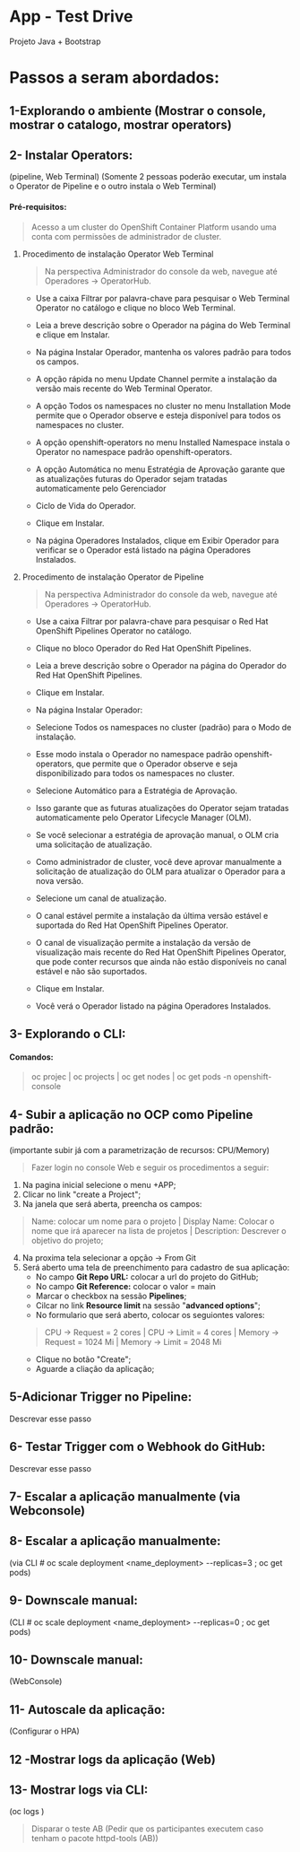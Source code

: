 # App - Test Drive
Projeto Java + Bootstrap 

# Passos a seram abordados:

## 1-Explorando o ambiente (Mostrar o console, mostrar o catalogo, mostrar operators)

## 2- Instalar Operators: 
(pipeline, Web Terminal) (Somente 2 pessoas poderão executar, um instala o Operator de Pipeline e o outro instala o Web Terminal)

#### Pré-requisitos:

> Acesso a um cluster do OpenShift Container Platform usando uma conta com permissões de administrador de cluster.

1. Procedimento de instalação Operator Web Terminal

      > Na perspectiva Administrador do console da web, navegue até Operadores → OperatorHub.

      - Use a caixa Filtrar por palavra-chave para pesquisar o Web Terminal Operator no catálogo e clique no bloco Web Terminal.

      - Leia a breve descrição sobre o Operador na página do Web Terminal e clique em Instalar.

      - Na página Instalar Operador, mantenha os valores padrão para todos os campos.

      - A opção rápida no menu Update Channel permite a instalação da versão mais recente do Web Terminal Operator.

      - A opção Todos os namespaces no cluster no menu Installation Mode permite que o Operador observe e esteja disponível para todos os namespaces no           cluster.

      - A opção openshift-operators no menu Installed Namespace instala o Operator no namespace padrão openshift-operators.

      - A opção Automática no menu Estratégia de Aprovação garante que as atualizações futuras do Operador sejam tratadas automaticamente pelo Gerenciador
      
      - Ciclo de Vida do Operador.

      - Clique em Instalar.

      - Na página Operadores Instalados, clique em Exibir Operador para verificar se o Operador está listado na página Operadores Instalados.


2. Procedimento de instalação Operator de Pipeline

      > Na perspectiva Administrador do console da web, navegue até Operadores → OperatorHub.

      - Use a caixa Filtrar por palavra-chave para pesquisar o Red Hat OpenShift Pipelines Operator no catálogo. 

      - Clique no bloco Operador do Red Hat OpenShift Pipelines.

      - Leia a breve descrição sobre o Operador na página do Operador do Red Hat OpenShift Pipelines. 

      - Clique em Instalar.
      
      - Na página Instalar Operador:

      - Selecione Todos os namespaces no cluster (padrão) para o Modo de instalação. 

      - Esse modo instala o Operador no namespace padrão openshift-operators, que permite que o Operador observe e seja disponibilizado para todos os              namespaces no cluster.

      - Selecione Automático para a Estratégia de Aprovação.

      - Isso garante que as futuras atualizações do Operator sejam tratadas automaticamente pelo Operator Lifecycle Manager (OLM).

      - Se você selecionar a estratégia de aprovação manual, o OLM cria uma solicitação de atualização.

      - Como administrador de cluster, você deve aprovar manualmente a solicitação de atualização do OLM para atualizar o Operador para a nova versão.

      - Selecione um canal de atualização.

      - O canal estável permite a instalação da última versão estável e suportada do Red Hat OpenShift Pipelines Operator.

      - O canal de visualização permite a instalação da versão de visualização mais recente do Red Hat OpenShift Pipelines Operator, que pode conter              recursos que ainda não estão disponíveis no canal estável e não são suportados.

      - Clique em Instalar. 

      - Você verá o Operador listado na página Operadores Instalados.
       

## 3- Explorando o CLI:

 #### Comandos:
 
 > oc projec |
 > oc projects |
 > oc get nodes |
 > oc get pods -n openshift-console


## 4- Subir a aplicação no OCP como Pipeline padrão:
(importante subir já com a parametrização de recursos: CPU/Memory)
> Fazer login no console Web e seguir os procedimentos a seguir:

1. Na pagina inicial selecione o menu +APP;
2. Clicar no link "create a Project";
3. Na janela que será aberta, preencha os campos:
> Name: colocar um nome para o projeto | Display Name: Colocar o nome que irá aparecer na lista de projetos | Description: Descrever o objetivo do projeto;
4. Na proxima tela selecionar a opção -> From Git
5. Será aberto uma tela de preenchimento para cadastro de sua aplicação:
      - No campo **Git Repo URL:** colocar a url do projeto do GitHub;
      - No campo **Git Reference:** colocar o valor = main
      - Marcar o checkbox na sessão **Pipelines**;
      - Cilcar no link **Resource limit** na sessão "**advanced options**";
      - No formulario que será aberto, colocar os seguiontes valores:
      > CPU -> Request = 2 cores | CPU -> Limit = 4 cores | Memory -> Request = 1024 Mi | Memory -> Limit = 2048 Mi
      - Clique no botão "Create";
      - Aguarde a cliação da aplicação;
            
## 5-Adicionar Trigger no Pipeline:
Descrevar esse passo

## 6- Testar Trigger com o Webhook do GitHub:
Descrevar esse passo

## 7- Escalar a aplicação manualmente (via Webconsole)

## 8- Escalar a aplicação manualmente:
(via CLI # oc scale deployment <name_deployment> --replicas=3 ; oc get pods)

## 9- Downscale manual:
(CLI # oc scale deployment <name_deployment> --replicas=0 ; oc get pods)

## 10- Downscale manual:
(WebConsole)

## 11- Autoscale da aplicação:
(Configurar o HPA)

## 12 -Mostrar logs da aplicação (Web)

## 13- Mostrar logs via CLI:
(oc logs <pod>)

> Disparar o teste AB (Pedir que os participantes executem caso tenham o pacote httpd-tools (AB))
